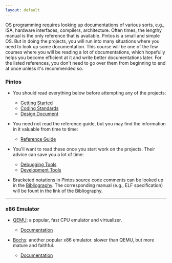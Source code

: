 ```yaml
---
layout: default
---
```


OS programming requires looking up documentations of various sorts, e.g., ISA, hardware interfaces, 
compilers, architecture. Often times, the lengthy manual is the only reference that is available. 
Pintos is a small and simple OS. But in doing the projects, you will run into many situations where 
you need to look up some documentation. This course will be one of the few courses where you will
be reading a lot of documentations, which hopefully helps you become efficient at it and write better 
documentations later. For the listed references, you don't need to go over them from beginning 
to end at once unless it's recommended so. 

### Pintos

* You should read everything below before attempting any of the projects:
  - [Getting Started](project/pintos_1.html)
  - [Coding Standards](project/pintos_8.html)
  - [Design Document](project/pintos_9.html)

* You need not read the reference guide, but you may find the information in it valuable from time to time:
  - [Reference Guide](project/pintos_6.html)

* You'll want to read these once you start work on the projects. Their advice can save you a lot of time:
  - [Debugging Tools](project/pintos_10.html)
  - [Development Tools](project/pintos_11.html)

* Bracketed notations in Pintos source code comments can be looked up in the [Bibliography](project/pintos_13.html).
  The corresponding manual (e.g., ELF specification) will be fount in the link of the Bibliography.

<hr>

### x86 Emulator

* [QEMU](http://www.qemu.org): a popular, fast CPU emulator and virtualizer.
	- [Documentation](http://wiki.qemu.org/Qemu-doc.html)

* [Bochs](http://bochs.sourceforge.net): another popular x86 emulator. slower than QEMU, but more mature and faithful.
	- [Documentation]()
